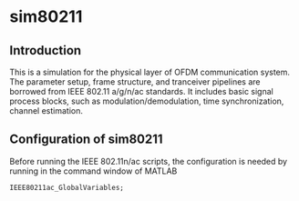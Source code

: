 # sim80211

## Introduction
This is a simulation for the physical layer of OFDM communication system.
The parameter setup, frame structure, and tranceiver pipelines are borrowed from IEEE 802.11 a/g/n/ac standards.
It includes basic signal process blocks, such as modulation/demodulation, time synchronization, channel estimation.

## Configuration of sim80211

Before running the IEEE 802.11n/ac scripts, the configuration is needed by running in the command window of MATLAB

    IEEE80211ac_GlobalVariables;